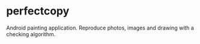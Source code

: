 perfectcopy
===========

Android painting application. Reproduce photos, images and drawing with a checking algorithm.